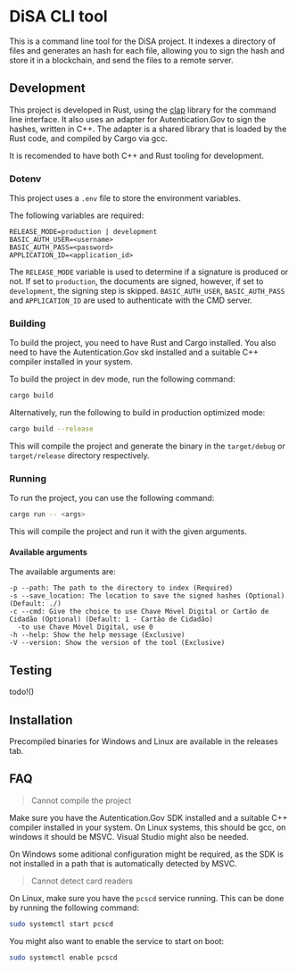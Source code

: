 # DiSA CLI tool

This is a command line tool for the DiSA project.
It indexes a directory of files and generates an hash for each file, allowing you to sign the hash and store it in a blockchain, and send the files to a remote server.

## Development

This project is developed in Rust, using the [clap](https://docs.rs/clap/latest/clap/index.html) library for the command line interface.
It also uses an adapter for Autentication.Gov to sign the hashes, written in C++.
The adapter is a shared library that is loaded by the Rust code, and compiled by Cargo via gcc.

It is recomended to have both C++ and Rust tooling for development.

### Dotenv

This project uses a `.env` file to store the environment variables.

The following variables are required:

```
RELEASE_MODE=production | development
BASIC_AUTH_USER=<username>
BASIC_AUTH_PASS=<password>
APPLICATION_ID=<application_id>
```

The `RELEASE_MODE` variable is used to determine if a signature is produced or not. If set to `production`, the documents are signed, however, if set to `development`, the signing step is skipped.
`BASIC_AUTH_USER`, `BASIC_AUTH_PASS` and `APPLICATION_ID` are used to authenticate with the CMD server.


### Building

To build the project, you need to have Rust and Cargo installed. You also need to have the Autentication.Gov skd installed and a suitable C++ compiler installed in your system.

To build the project in dev mode, run the following command:

```sh
cargo build
```

Alternatively, run the following to build in production optimized mode:

```sh
cargo build --release
```

This will compile the project and generate the binary in the `target/debug` or `target/release` directory respectively.

### Running

To run the project, you can use the following command:

```sh
cargo run -- <args>
```

This will compile the project and run it with the given arguments.

#### Available arguments

The available arguments are:
```
-p --path: The path to the directory to index (Required)
-s --save_location: The location to save the signed hashes (Optional) (Default: ./)
-c --cmd: Give the choice to use Chave Móvel Digital or Cartão de Cidadão (Optional) (Default: 1 - Cartão de Cidadão)
  -to use Chave Móvel Digital, use 0
-h --help: Show the help message (Exclusive)
-V --version: Show the version of the tool (Exclusive)
```

## Testing

todo!()

## Installation

Precompiled binaries for Windows and Linux are available in the releases tab.


## FAQ

> Cannot compile the project

Make sure you have the Autentication.Gov SDK installed and a suitable C++ compiler installed in your system.
On Linux systems, this should be gcc, on windows it should be MSVC. Visual Studio might also be needed.

On Windows some aditional configuration might be required, as the SDK is not installed in a path that is automatically detected by MSVC.

> Cannot detect card readers

On Linux, make sure you have the `pcscd` service running.
This can be done by running the following command:

```sh
sudo systemctl start pcscd
```

You might also want to enable the service to start on boot:

```sh
sudo systemctl enable pcscd
```
